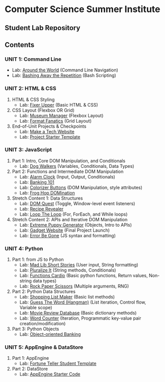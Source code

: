 # Computer Science Summer Institute
## Student Lab Repository

## Contents

### UNIT 1: Command Line
* Lab: [Around the World](command-line/labs/around-the-world) (Command Line Navigation)
* Lab: [Bashing Away the Repetition](command-line/labs/bashing-away-repetition)	(Bash Scripting)

### UNIT 2: HTML & CSS
1. HTML & CSS Styling
    * Lab: [Fixer Upper](html-css/labs/fixer-upper) (Basic HTML & CSS)
2. CSS Layout (Flexbox OR Grid)
    * Lab: [Museum Manager](html-css/labs/museum-manager) (Flexbox Layout)
    * Lab: [Format Fanatics](html-css/labs/format-fanatics) (Grid Layout)
3. End-of-Unit Projects & Checkpoints
    * Lab: [Make a Tech Website](html-css/labs/tech-website)
    * Lab: [Project Starter Template](html-css/labs/project)

### UNIT 3: JavaScript
1. Part 1: Intro, Core DOM Manipulation, and Conditionals
    * Lab: [Dog Walkers](javaScript/labs/Dog_Walker) (Variables, Conditionals, Data Types)
2. Part 2: Functions and Intermediate DOM Manipulation
    * Lab: [Alarm Clock](javaScript/labs/Alarm_Clock) (Input, Output, Conditionals)
    * Lab: [Banking 101](javaScript/labs/Banking_101)
    * Lab: [Colorizer Buttons](javaScript/labs/Color_Buttons) (DOM Manipulation, style attributes)
    * Lab: [Frog Hop DOMination](javaScript/labs/Frog_Hopper_DOMination)
3. Stretch Content 1: Data Structures
    * Lab: [DOM Quest](javaScript/labs/DOM_Quest) (Toggle, Window-level event listeners)
    * Lab: [Recipe Revealer](javaScript/labs/Recipe_Revealer)
    * Lab: [Loop The Loop](javaScript/structures-framing-doc.md) (For, ForEach, and While loops)
5. Stretch Content 2: APIs and Iterative DOM Manipulation
    * Lab: [Extreme Puppy Generator](javaScript/labs/Extreme_Puppy_Generator) (Objects, Intro to APIs)
    * Lab: [Gadget Website](javaScript/labs/Gadget_Website) (Final Project Launch)
    * Lab: [Error Be Gone](javaScript/labs/Error_Be_Gone) (JS syntax and formatting)

### UNIT 4: Python
1. Part 1: from JS to Python
    * Lab: [Mad Lib Short Stories](python/labs/make-a-short-story) (User input, String formatting)
    * Lab: [Pluralize It](python/labs/pluralize-it) (String methods, Conditionals)
    * Lab: [Functions Cardio](python/labs/functions-cardio) (Basic python functions, Return values, Non-string data types)
    * Lab: [Rock Paper Scissors](python/labs/rock-paper-scissors) (Multiple arguments, RNG)
2. Part 2: Python Data Structures
    * Lab: [Shopping List Maker](python/labs/shopping-list-app) (Basic list methods)
    * Lab: [Guess The Word (Hangman)](python/labs/guess-the-word) (List iteration, Control flow, Variable scope)
    * Lab: [Movie Review Database](python/labs/movie-review-database-update) (Basic dictionary methods)
    * Lab: [Word Counter](python/labs/word-frequency-counter) (Iteration, Programmatic key-value pair creation/modification)
3. Part 3: Python Objects
    * Lab: [Object-oriented Banking](python/labs/quick-banking-app)

### UNIT 5: AppEngine & DataStore
1. Part 1: AppEngine
    * Lab: [Fortune Teller Student Template](appEngine-DataStore/labs/fortune-teller-lab-gae)
2. Part 2: DataStore
    * Lab: [AppEngine Starter Code](appEngine-DataStore/labs/app-engine-starter)
